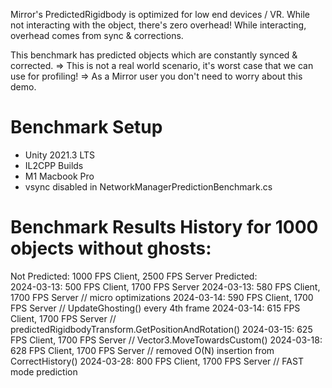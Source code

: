 Mirror's PredictedRigidbody is optimized for low end devices / VR.
While not interacting with the object, there's zero overhead!
While interacting, overhead comes from sync & corrections.

This benchmark has predicted objects which are constantly synced & corrected.
=> This is not a real world scenario, it's worst case that we can use for profiling!
=> As a Mirror user you don't need to worry about this demo.

# Benchmark Setup
- Unity 2021.3 LTS
- IL2CPP Builds
- M1 Macbook Pro
- vsync disabled in NetworkManagerPredictionBenchmark.cs

# Benchmark Results History for 1000 objects without ghosts:
Not Predicted:    1000 FPS Client,   2500 FPS Server
Predicted:         
  2024-03-13:      500 FPS Client,   1700 FPS Server
  2024-03-13:      580 FPS Client,   1700 FPS Server // micro optimizations
  2024-03-14:      590 FPS Client,   1700 FPS Server // UpdateGhosting() every 4th frame
  2024-03-14:      615 FPS Client,   1700 FPS Server // predictedRigidbodyTransform.GetPositionAndRotation()
  2024-03-15:      625 FPS Client,   1700 FPS Server // Vector3.MoveTowardsCustom()
  2024-03-18:      628 FPS Client,   1700 FPS Server // removed O(N) insertion from CorrectHistory()
  2024-03-28:      800 FPS Client,   1700 FPS Server // FAST mode prediction
